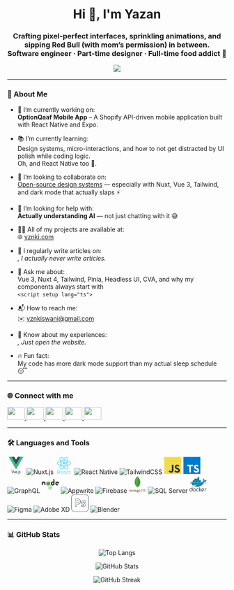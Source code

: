 <h1 align="center">Hi 👋, I'm Yazan</h1>
<h3 align="center">
Crafting pixel-perfect interfaces, sprinkling animations, and sipping Red Bull (with mom’s permission) in between.<br/>
Software engineer · Part-time designer · Full-time food addict 🍕
</h3>

<p align="center">
  <a href="https://github.com/ryo-ma/github-profile-trophy">
    <img src="https://github-profile-trophy.vercel.app/?username=yznki&theme=tokyonight&title=Stars,Followers,Commit,Repositories,Issues"/>
  </a>
</p>

---

### 🚀 About Me

- 💼 I’m currently working on:  
  **OptionQaaf Mobile App** – A Shopify API-driven mobile application built with React Native and Expo.

- 📚 I’m currently learning:  
  Design systems, micro-interactions, and how to not get distracted by UI polish while coding logic.  
  Oh, and React Native too 🤝.

- 🤝 I’m looking to collaborate on:  
  [Open-source design systems](mailto:yznkiswani@gmail.com) — especially with Nuxt, Vue 3, Tailwind, and dark mode that actually slaps ⚡️

- 🧠 I’m looking for help with:  
  **Actually understanding AI** — not just chatting with it 😅

- 👨‍💻 All of my projects are available at:  
  🌐 [yznki.com](https://yznki.com)

- 📝 I regularly write articles on:  
  _, I actually never write articles._

- 💬 Ask me about:  
  Vue 3, Nuxt 4, Tailwind, Pinia, Headless UI, CVA, and why my components always start with  
  `<script setup lang="ts">`

- 📬 How to reach me:  
  ✉️ [yznkiswani@gmail.com](mailto:yznkiswani@gmail.com)

- 📄 Know about my experiences:  
  _, Just open the website._

- 🔥 Fun fact:  
  My code has more dark mode support than my actual sleep schedule 😴

---

### 🌐 Connect with me

<p align="left">
  <a href="https://twitter.com/yznki" target="_blank">
    <img src="https://raw.githubusercontent.com/rahuldkjain/github-profile-readme-generator/master/src/images/icons/Social/twitter.svg" height="30" width="40" />
  </a>
  <a href="https://linkedin.com/in/yznki" target="_blank">
    <img src="https://raw.githubusercontent.com/rahuldkjain/github-profile-readme-generator/master/src/images/icons/Social/linked-in-alt.svg" height="30" width="40" />
  </a>
  <a href="https://instagram.com/yznki" target="_blank">
    <img src="https://raw.githubusercontent.com/rahuldkjain/github-profile-readme-generator/master/src/images/icons/Social/instagram.svg" height="30" width="40" />
  </a>
  <a href="https://dribbble.com/yznki" target="_blank">
    <img src="https://raw.githubusercontent.com/rahuldkjain/github-profile-readme-generator/master/src/images/icons/Social/dribbble.svg" height="30" width="40" />
  </a>
  <a href="https://www.behance.net/yznki" target="_blank">
    <img src="https://raw.githubusercontent.com/rahuldkjain/github-profile-readme-generator/master/src/images/icons/Social/behance.svg" height="30" width="40" />
  </a>
</p>

---

### 🛠️ Languages and Tools

<p align="left">
<!-- Group 1 -->
  <img src="https://raw.githubusercontent.com/devicons/devicon/master/icons/vuejs/vuejs-original-wordmark.svg" alt="Vue.js" width="40" height="40"/>
  <img src="https://www.vectorlogo.zone/logos/nuxtjs/nuxtjs-icon.svg" alt="Nuxt.js" width="40" height="40"/>
  <img src="https://raw.githubusercontent.com/devicons/devicon/master/icons/react/react-original-wordmark.svg" alt="React" width="40" height="40"/>
  <img src="https://reactnative.dev/img/header_logo.svg" alt="React Native" width="40" height="40"/>
  <img src="https://www.vectorlogo.zone/logos/tailwindcss/tailwindcss-icon.svg" alt="TailwindCSS" width="40" height="40"/>
  <img src="https://raw.githubusercontent.com/devicons/devicon/master/icons/javascript/javascript-original.svg" alt="JavaScript" width="40" height="40"/>
  <img src="https://raw.githubusercontent.com/devicons/devicon/master/icons/typescript/typescript-original.svg" alt="TypeScript" width="40" height="40"/>
  <img src="https://www.vectorlogo.zone/logos/graphql/graphql-icon.svg" alt="GraphQL" width="40" height="40"/>
  <img src="https://raw.githubusercontent.com/devicons/devicon/master/icons/nodejs/nodejs-original-wordmark.svg" alt="Node.js" width="40" height="40"/>
<!-- Group 2 -->
  <img src="https://www.vectorlogo.zone/logos/appwriteio/appwriteio-icon.svg" alt="Appwrite" width="40" height="40"/>
  <img src="https://www.vectorlogo.zone/logos/firebase/firebase-icon.svg" alt="Firebase" width="40" height="40"/>
  <img src="https://raw.githubusercontent.com/devicons/devicon/master/icons/mongodb/mongodb-original-wordmark.svg" alt="MongoDB" width="40" height="40"/>
  <img src="https://www.svgrepo.com/show/303229/microsoft-sql-server-logo.svg" alt="SQL Server" width="40" height="40"/>
  <img src="https://raw.githubusercontent.com/devicons/devicon/master/icons/docker/docker-original-wordmark.svg" alt="Docker" width="40" height="40"/>
  <img src="https://www.vectorlogo.zone/logos/figma/figma-icon.svg" alt="Figma" width="40" height="40"/>
  <img src="https://cdn.worldvectorlogo.com/logos/adobe-xd.svg" alt="Adobe XD" width="40" height="40"/>
  <img src="https://raw.githubusercontent.com/devicons/devicon/master/icons/photoshop/photoshop-line.svg" alt="Photoshop" width="40" height="40"/>
  <img src="https://download.blender.org/branding/community/blender_community_badge_white.svg" alt="Blender" width="40" height="40"/>
</p>

---

### 📊 GitHub Stats

<p align="center">
  <img src="https://github-readme-stats.vercel.app/api/top-langs?username=yznki&show_icons=true&locale=en&layout=compact" alt="Top Langs" />
</p>

<p align="center">
  <img src="https://github-readme-stats.vercel.app/api?username=yznki&show_icons=true&locale=en" alt="GitHub Stats" />
</p>

<p align="center">
  <img src="https://github-readme-streak-stats.herokuapp.com/?user=yznki&" alt="GitHub Streak" />
</p>